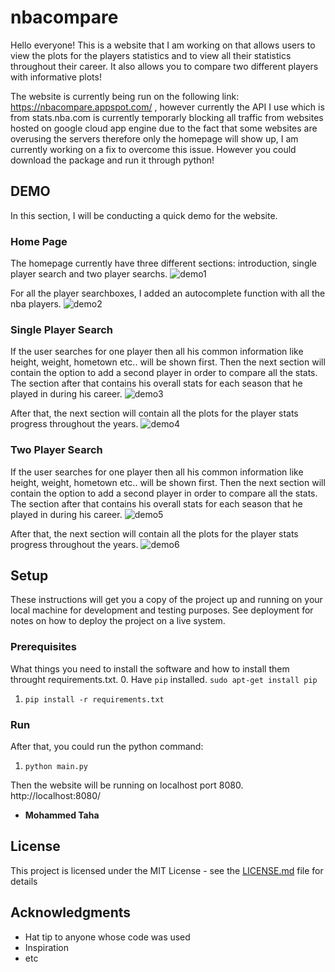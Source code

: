 # nbacompare

Hello everyone! This is a website that I am working on that allows users to view the plots for the players statistics and to view all their statistics throughout their career. It also allows you to compare two different players with informative plots! 

The website is currently being run on the following link: https://nbacompare.appspot.com/ , however currently the API I use which is from stats.nba.com is currently temporarly blocking all traffic from websites hosted on google cloud app engine due to the fact that some websites are overusing the servers therefore only the homepage will show up, I am currently working on a fix to overcome this issue. 
However you could download the package and run it through python!

## DEMO

In this section, I will be conducting a quick demo for the website. 

### Home Page

The homepage currently have three different sections: introduction, single player search and two player searchs. 
![demo1](static/images/demo01.JPG)

For all the player searchboxes, I added an autocomplete function with all the nba players. 
![demo2](static/images/demo02.JPG)



### Single Player Search

If the user searches for one player then all his common information like height, weight, hometown etc.. will be shown first. 
Then the next section will contain the option to add a second player in order to compare all the stats. The section after that contains his overall stats for each season that he played in during his career. 
![demo3](static/images/demo03.JPG)

After that, the next section will contain all the plots for the player stats progress throughout the years. 
![demo4](static/images/demo04.JPG)


### Two Player Search

If the user searches for one player then all his common information like height, weight, hometown etc.. will be shown first. 
Then the next section will contain the option to add a second player in order to compare all the stats. The section after that contains his overall stats for each season that he played in during his career. 
![demo5](static/images/demo05.JPG)

After that, the next section will contain all the plots for the player stats progress throughout the years. 
![demo6](static/images/demo06.JPG)



## Setup

These instructions will get you a copy of the project up and running on your local machine for development and testing purposes. See deployment for notes on how to deploy the project on a live system.

### Prerequisites

What things you need to install the software and how to install them throught requirements.txt. 
0. Have `pip` installed. `sudo apt-get install pip`
1. `pip install -r requirements.txt`

### Run

After that, you could run the python command: 
1. `python main.py`

Then the website will be running on localhost port 8080. http://localhost:8080/


* **Mohammed Taha** 

## License

This project is licensed under the MIT License - see the [LICENSE.md](LICENSE.md) file for details

## Acknowledgments

* Hat tip to anyone whose code was used
* Inspiration
* etc

